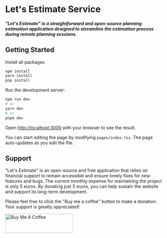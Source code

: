 # Let's Estimate Service
##### "Let's Estimate" is a straightforward and open-source planning estimation application designed to streamline the estimation process during remote planning sessions.


## Getting Started
Install all packages
```bash
npm install
yarn install 
pnp install
```

Run the development server:

```bash
npm run dev
# or
yarn dev
# or
pnpm dev
```

Open [http://localhost:3000](http://localhost:3000) with your browser to see the result.

You can start editing the page by modifying `pages/index.tsx`. The page auto-updates as you edit the file.

## Support

"Let's Estimate" is an open-source and free application that relies on financial support to remain accessible and ensure timely fixes for new features and bugs. The current monthly expense for maintaining the project is only 5 euros. By donating just 5 euros, you can help sustain the website and support its long-term development.

Please feel free to click the "Buy me a coffee" button to make a donation. Your support is greatly appreciated!

<a href="https://www.buymeacoffee.com/aghahuseynov" target="_blank"><img src="https://cdn.buymeacoffee.com/buttons/v2/default-violet.png" alt="Buy Me A Coffee" style="height: 60px !important;width: 217px !important;" ></a>